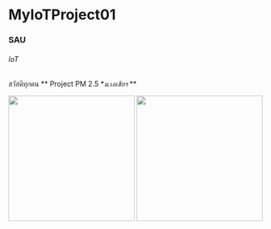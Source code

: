 # MyIoTProject01
### SAU
###### IoT
สวัสดีทุกคน
** Project PM 2.5 **ม.เอเชียฯ* **

<img src="https://i.ibb.co/GRhXTTg/R35-Heng-s-Garage.jpg" width="250">
<img src="https://i.ibb.co/FKt5KBx/NFS-Heat-Race.jpg" width="250">
